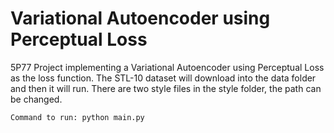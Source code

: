 # Variational Autoencoder using Perceptual Loss

5P77 Project implementing a Variational Autoencoder using Perceptual Loss as the loss function. The STL-10 dataset will download into the data folder and then it will run. There are two style files in the style folder, the path can be changed.
```
Command to run: python main.py
```
